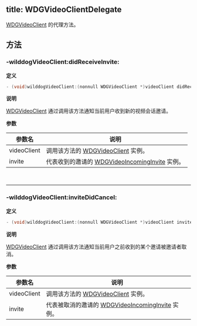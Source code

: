 title: WDGVideoClientDelegate
---

[WDGVideoClient](../Classes/WDGVideoClient.html) 的代理方法。

## 方法

### -wilddogVideoClient:didReceiveInvite:

**定义**

```objectivec
- (void)wilddogVideoClient:(nonnull WDGVideoClient *)videoClient didReceiveInvite:(nonnull WDGVideoIncomingInvite *)invite;
```

**说明**

[WDGVideoClient](../Classes/WDGVideoClient.html) 通过调用该方法通知当前用户收到新的视频会话邀请。

**参数**

 参数名 | 说明 
---|---
videoClient|调用该方法的 [WDGVideoClient](../Classes/WDGVideoClient.html) 实例。
invite|代表收到的邀请的 [WDGVideoIncomingInvite](../Classes/WDGVideoIncomingInvite.html) 实例。

</br>

---

### -wilddogVideoClient:inviteDidCancel:

**定义**

```objectivec
- (void)wilddogVideoClient:(nonnull WDGVideoClient *)videoClient inviteDidCancel:(nonnull WDGVideoIncomingInvite *)invite;
```

**说明**

[WDGVideoClient](../Classes/WDGVideoClient.html) 通过调用该方法通知当前用户之前收到的某个邀请被邀请者取消。

**参数**

 参数名 | 说明 
---|---
videoClient|调用该方法的 [WDGVideoClient](../Classes/WDGVideoClient.html) 实例。
invite|代表被取消的邀请的 [WDGVideoIncomingInvite](../Classes/WDGVideoIncomingInvite.html) 实例。
